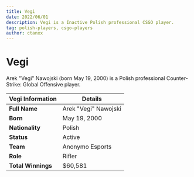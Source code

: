 ```yaml
---
title: Vegi
date: 2022/06/01
description: Vegi is a Inactive Polish professional CSGO player.
tag: polish-players, csgo-players
author: ctanxx
---
```


# Vegi

Arek "Vegi" Nawojski (born May 19, 2000) is a Polish professional Counter-Strike: Global Offensive player.

| **Vegi Information** | **Details**          |
| -------------------- | -------------------- |
| **Full Name**        | Arek "Vegi" Nawojski |
| **Born**             | May 19, 2000         |
| **Nationality**      | Polish     |
| **Status**           | Active               |
| **Team**             | Anonymo Esports      |
| **Role**             | Rifler               |
| **Total Winnings**   | $60,581              |